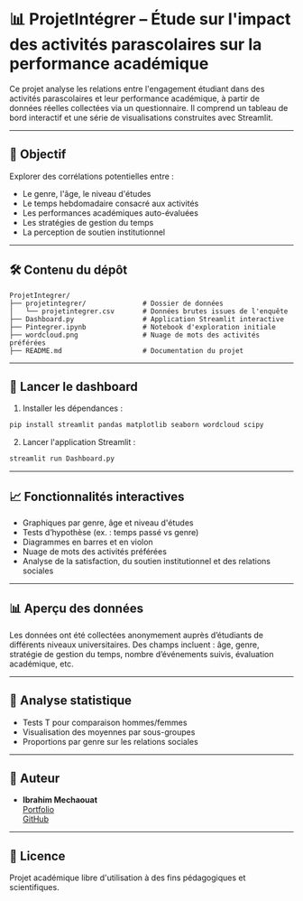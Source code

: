 # 📊 ProjetIntégrer – Étude sur l'impact des activités parascolaires sur la performance académique

Ce projet analyse les relations entre l'engagement étudiant dans des activités parascolaires et leur performance académique, à partir de données réelles collectées via un questionnaire. Il comprend un tableau de bord interactif et une série de visualisations construites avec Streamlit.

---

## 🎯 Objectif

Explorer des corrélations potentielles entre :
- Le genre, l'âge, le niveau d'études
- Le temps hebdomadaire consacré aux activités
- Les performances académiques auto-évaluées
- Les stratégies de gestion du temps
- La perception de soutien institutionnel

---

## 🛠️ Contenu du dépôt

```
ProjetIntegrer/
├── projetintegrer/              # Dossier de données
│   └── projetintegrer.csv       # Données brutes issues de l'enquête
├── Dashboard.py                 # Application Streamlit interactive
├── Pintegrer.ipynb              # Notebook d'exploration initiale
├── wordcloud.png                # Nuage de mots des activités préférées
├── README.md                    # Documentation du projet
```

---

## 🚀 Lancer le dashboard

1. Installer les dépendances :

```bash
pip install streamlit pandas matplotlib seaborn wordcloud scipy
```

2. Lancer l'application Streamlit :

```bash
streamlit run Dashboard.py
```

---

## 📈 Fonctionnalités interactives

- Graphiques par genre, âge et niveau d'études
- Tests d’hypothèse (ex. : temps passé vs genre)
- Diagrammes en barres et en violon
- Nuage de mots des activités préférées
- Analyse de la satisfaction, du soutien institutionnel et des relations sociales

---

## 📊 Aperçu des données

Les données ont été collectées anonymement auprès d’étudiants de différents niveaux universitaires. Des champs incluent : âge, genre, stratégie de gestion du temps, nombre d’événements suivis, évaluation académique, etc.

---

## 🧪 Analyse statistique

- Tests T pour comparaison hommes/femmes
- Visualisation des moyennes par sous-groupes
- Proportions par genre sur les relations sociales

---

## 👤 Auteur

- **Ibrahim Mechaouat**  
  [Portfolio](https://brahex123.github.io/ibrahex123.github.io/)  
  [GitHub](https://github.com/brahex123)

---

## 📄 Licence

Projet académique libre d'utilisation à des fins pédagogiques et scientifiques.
